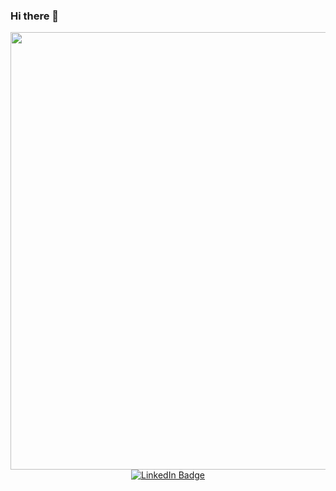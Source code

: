 ### Hi there 👋

<div id="header" align="center">
  <img src="https://media.giphy.com/media/l0MYHkvc4xT5MnNOU/giphy.gif" width="700"/>
</div>
<div id="badges" align="center">
  <a href="https://www.linkedin.com/in/jenny-vanessa-quinto-cordoba-b11880143/">
    <img src="https://img.shields.io/badge/LinkedIn-blue?style=for-the-badge&logo=linkedin&logoColor=white" alt="LinkedIn Badge"/>
  </a>
</div>

